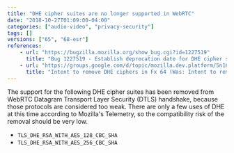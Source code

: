 ```yaml
---
title: "DHE cipher suites are no longer supported in WebRTC"
date: "2018-10-27T01:09:00-04:00"
categories: ["audio-video", "privacy-security"]
tags: []
versions: ["65", "68-esr"]
references:
    - url: "https://bugzilla.mozilla.org/show_bug.cgi?id=1227519"
      title: "Bug 1227519 - Establish deprecation date for DHE cipher suites in WebRTC"
    - url: "https://groups.google.com/d/topic/mozilla.dev.platform/5n16ltyShIE/discussion"
      title: "Intent to remove DHE ciphers in Fx 64 (Was: Intent to remove DHE ciphers from WebRTC DTLS handshake)"
---
```

The support for the following DHE cipher suites has been removed from WebRTC Datagram Transport Layer Security (DTLS) handshake, because those protocols are considered too weak. There are only a few uses of DHE at this time according to Mozilla's Telemetry, so the compatibility risk of the removal should be very low.

* `TLS_DHE_RSA_WITH_AES_128_CBC_SHA`
* `TLS_DHE_RSA_WITH_AES_256_CBC_SHA`
